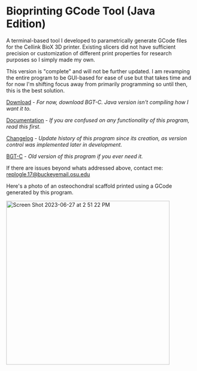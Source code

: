 # Bioprinting GCode Tool (Java Edition)

A terminal-based tool I developed to parametrically generate GCode files for the Cellink BioX 3D printer. 
Existing slicers did not have sufficient precision or customization of different print properties for research
purposes so I simply made my own. 

This version is "complete" and will not be further updated. I am revamping the entire program to be GUI-based for ease of use but
that takes time and for now I'm shifting focus away from primarily programming so until then, this is the best solution. 


[Download](https://github.com/cjreplogle/BGT-C/tags) - *For now, download BGT-C. Java version isn't compiling how I want it to.*

[Documentation](https://github.com/cjreplogle/BGT/blob/main/help.md) - *If you are confused on any functionality of this program, read this first.*

[Changelog](https://github.com/cjreplogle/BGT/blob/main/changelog.md) - *Update history of this program since its creation, as version control was implemented later in development.*

[BGT-C](https://github.com/cjreplogle/BGT-C/tree/main) - *Old version of this program if you ever need it.*

If there are issues beyond whats addressed above, contact me: replogle.17@buckeyemail.osu.edu

Here's a photo of an osteochondral scaffold printed using a GCode generated by this program.

<img width="436" alt="Screen Shot 2023-06-27 at 2 51 22 PM" src="https://github.com/cjreplogle/WLBGT/assets/55760419/94401256-36cc-4952-ad03-4579e6501160">
